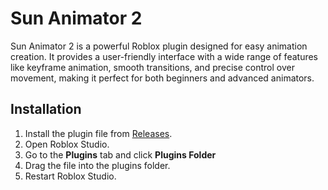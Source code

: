 # Sun Animator 2

Sun Animator 2 is a powerful Roblox plugin designed for easy animation creation. It provides a user-friendly interface with a wide range of features like keyframe animation, smooth transitions, and precise control over movement, making it perfect for both beginners and advanced animators.

## Installation
1. Install the plugin file from [Releases](https://github.com/kode-sec/Sun-Animator-2/releases/latest).
2. Open Roblox Studio.
3. Go to the **Plugins** tab and click **Plugins Folder**
4. Drag the file into the plugins folder.
5. Restart Roblox Studio.
